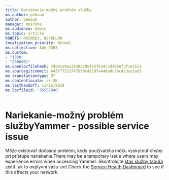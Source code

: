 ```yaml
---
title: Nariekanie-možný problém služby
ms.author: pebaum
author: pebaum
manager: mnirkhe
ms.audience: Admin
ms.topic: article
ROBOTS: NOINDEX, NOFOLLOW
localization_priority: Normal
ms.collection: Adm_O365
ms.custom:
- "1338"
- "2800001"
ms.openlocfilehash: 7d89ce9a13430ac85fe3f634ccd106ef3f1e5532
ms.sourcegitcommit: b43f77221f47b50c41197a448a9c26c423ce1ad5
ms.translationtype: MT
ms.contentlocale: sk-SK
ms.lasthandoff: 11/15/2019
ms.locfileid: "36557840"
---
```

# <a name="yammer---possible-service-issue"></a><span data-ttu-id="7b56b-102">Nariekanie-možný problém služby</span><span class="sxs-lookup"><span data-stu-id="7b56b-102">Yammer - possible service issue</span></span>

<span data-ttu-id="7b56b-103">Môže existovať dočasný problém, kedy používatelia môžu vyskytnúť chyby pri prístupe nariekanie.</span><span class="sxs-lookup"><span data-stu-id="7b56b-103">There may be a temporary issue where users may experience errors when accessing Yammer.</span></span> <span data-ttu-id="7b56b-104">Skontrolujte [stav služby tabuľa](https://admin.microsoft.com/AdminPortal/Home#/servicehealth) zistiť, ak to ovplyvní vašu sieť.</span><span class="sxs-lookup"><span data-stu-id="7b56b-104">Check the [Service Health Dashboard](https://admin.microsoft.com/AdminPortal/Home#/servicehealth) to see if this affects your network.</span></span>
